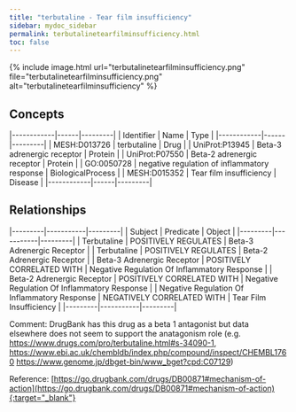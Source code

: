 ```yaml
---
title: "terbutaline - Tear film insufficiency"
sidebar: mydoc_sidebar
permalink: terbutalinetearfilminsufficiency.html
toc: false 
---
```


{% include image.html url="terbutalinetearfilminsufficiency.png" file="terbutalinetearfilminsufficiency.png" alt="terbutalinetearfilminsufficiency" %}

## Concepts

|------------|------|---------|
| Identifier | Name | Type    |
|------------|------|---------|
| MESH:D013726 | terbutaline | Drug |
| UniProt:P13945 | Beta-3 adrenergic receptor | Protein |
| UniProt:P07550 | Beta-2 adrenergic receptor | Protein |
| GO:0050728 | negative regulation of inflammatory response | BiologicalProcess |
| MESH:D015352 | Tear film insufficiency | Disease |
|------------|------|---------|

## Relationships

|---------|-----------|---------|
| Subject | Predicate | Object  |
|---------|-----------|---------|
| Terbutaline | POSITIVELY REGULATES | Beta-3 Adrenergic Receptor |
| Terbutaline | POSITIVELY REGULATES | Beta-2 Adrenergic Receptor |
| Beta-3 Adrenergic Receptor | POSITIVELY CORRELATED WITH | Negative Regulation Of Inflammatory Response |
| Beta-2 Adrenergic Receptor | POSITIVELY CORRELATED WITH | Negative Regulation Of Inflammatory Response |
| Negative Regulation Of Inflammatory Response | NEGATIVELY CORRELATED WITH | Tear Film Insufficiency |
|---------|-----------|---------|

Comment: DrugBank has this drug as a beta 1 antagonist but data elsewhere does not seem to support the anatagonism role (e.g. https://www.drugs.com/pro/terbutaline.html#s-34090-1, https://www.ebi.ac.uk/chembldb/index.php/compound/inspect/CHEMBL1760 https://www.genome.jp/dbget-bin/www_bget?cpd:C07129)

Reference: [https://go.drugbank.com/drugs/DB00871#mechanism-of-action](https://go.drugbank.com/drugs/DB00871#mechanism-of-action){:target="_blank"}